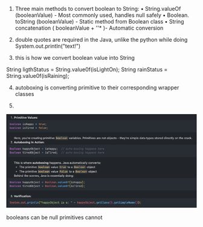 1. Three main methods to convert boolean to
String:
• String.valueOf (booleanValue) - Most
commonly used, handles null safely
• Boolean. toString (booleanValue) - Static
method from Boolean class
• String concatenation ( booleanValue + ''* )-
Automatic conversion



2. double quotes are required in the Java, unlike the python
while doing System.out.println("text!")


3. this is how we convert boolean value into String

String ligthStatus = String.value0f(isLightOn);
String rainStatus = String.value0f(isRaining);

4. autoboxing is converting primitive to their corresponding wrapper classes

5. 

![referece](/img-refs/autoboxing.png)

booleans can be null primitives cannot

